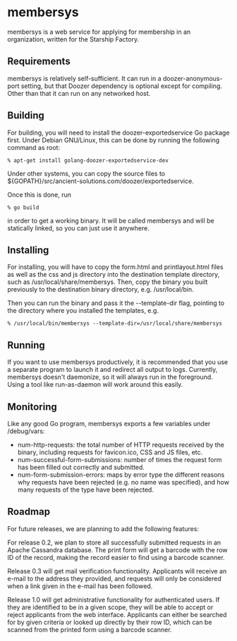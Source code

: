 membersys
=========

membersys is a web service for applying for membership in an organization,
written for the Starship Factory.


Requirements
------------

membersys is relatively self-sufficient. It can run in a
doozer-anonymous-port setting, but that Doozer dependency is optional except
for compiling. Other than that it can run on any networked host.


Building
--------

For building, you will need to install the doozer-exportedservice Go package
first. Under Debian GNU/Linux, this can be done by running the following
command as root:

	% apt-get install golang-doozer-exportedservice-dev

Under other systems, you can copy the source files to
${GOPATH}/src/ancient-solutions.com/doozer/exportedservice.

Once this is done, run

	% go build

in order to get a working binary. It will be called membersys and will be
statically linked, so you can just use it anywhere.


Installing
----------

For installing, you will have to copy the form.html and printlayout.html
files as well as the css and js directory into the destination template
directory, such as /usr/local/share/membersys. Then, copy the
binary you built previously to the destination binary directory, e.g.
/usr/local/bin.

Then you can run the binary and pass it the --template-dir flag, pointing
to the directory where you installed the templates, e.g.

	% /usr/local/bin/membersys --template-dir=/usr/local/share/membersys


Running
-------

If you want to use membersys productively, it is recommended that you use
a separate program to launch it and redirect all output to logs. Currently,
membersys doesn't daemonize, so it will always run in the foreground. Using
a tool like run-as-daemon will work around this easily.


Monitoring
----------

Like any good Go program, membersys exports a few variables under
/debug/vars:

* num-http-requests: the total number of HTTP requests received by the
  binary, including requests for favicon.ico, CSS and JS files, etc.
* num-successful-form-submissions: number of times the request form has
  been filled out correctly and submitted.
* num-form-submission-errors: maps by error type the different reasons why
  requests have been rejected (e.g. no name was specified), and how many
  requests of the type have been rejected.


Roadmap
-------

For future releases, we are planning to add the following features:

For release 0.2, we plan to store all successfully submitted requests in an
Apache Cassandra database. The print form will get a barcode with the row
ID of the record, making the record easier to find using a barcode scanner.

Release 0.3 will get mail verification functionality. Applicants will
receive an e-mail to the address they provided, and requests will only be
considered when a link given in the e-mail has been followed.

Release 1.0 will get administrative functionality for authenticated users.
If they are identified to be in a given scope, they will be able to accept
or reject applicants from the web interface. Applicants can either be
searched for by given criteria or looked up directly by their row ID,
which can be scanned from the printed form using a barcode scanner.
